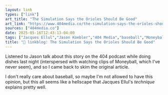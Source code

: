 ```yaml
---
layout: link
types: ["link"]
art_title: "The Simulation Says the Orioles Should Be Good"
art_link: "https://www.404media.co/the-simulation-says-the-orioles-should-be-good/?ref=weekly-roundup-newsletter"
sources: ["404media.co"]
date: 2025-05-16T12:43:13-04:00
tags: ["Jacques Ellul","Jason Koebler","404 Media","baseball","Moneyball","analytics","technique","sabermetrics"]
title: "🔗 linkblog: The Simulation Says the Orioles Should Be Good"
---
```

Listened to Jason talk about this story on the 404 podcast while doing dishes last night (interspersed with watching clips of Moneyball, which I've never seem), and so I came back to skim the original article. 

I don't really care about baseball, so maybe I'm not allowed to have this opinion, but this all seems like a hellscape that Jacques Ellul's *technique* explains pretty well.